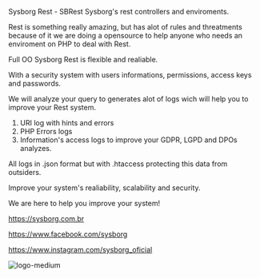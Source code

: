 Sysborg Rest - SBRest
Sysborg's rest controllers and enviroments.

Rest is something really amazing, but has alot of rules and threatments because of it we are doing a opensource to help anyone who needs an enviroment on 
PHP to deal with Rest.

Full OO Sysborg Rest is flexible and realiable.

With a security system with users informations, permissions, access keys and passwords.

We will analyze your query to generates alot of logs wich will help you to improve your Rest system.
1) URI log with hints and errors
2) PHP Errors logs
3) Information's access logs to improve your GDPR, LGPD and DPOs analyzes.

All logs in .json format but with .htaccess protecting this data from outsiders.

Improve your system's realiability, scalability and security.

We are here to help you improve your system!

https://sysborg.com.br

https://www.facebook.com/sysborg

https://www.instagram.com/sysborg_oficial

![logo-medium](https://user-images.githubusercontent.com/59512284/123530052-c9aa8480-d6cc-11eb-8016-6171a3e22031.png)
